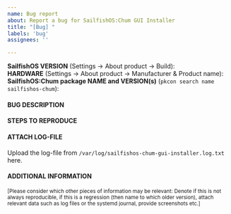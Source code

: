 ```yaml
---
name: Bug report
about: Report a bug for SailfishOS:Chum GUI Installer
title: "[Bug] "
labels: 'bug'
assignees: ''

---
```


**SailfishOS VERSION** (Settings → About product → Build): 
<br />**HARDWARE** (Settings → About product → Manufacturer & Product name): 
<br />**SailfishOS:Chum package NAME and VERSION(s)** (`pkcon search name sailfishos-chum`): 
<br />

#### BUG DESCRIPTION


#### STEPS TO REPRODUCE


#### ATTACH LOG-FILE

Upload the log-file from `/var/log/sailfishos-chum-gui-installer.log.txt` here.


#### ADDITIONAL INFORMATION

<sub>\[Please consider which other pieces of information may be relevant: Denote if this is not always reproducible, if this is a regression (then name to which older version), attach relevant data such as log files or the systemd journal, provide screenshots etc.\]</sub>
